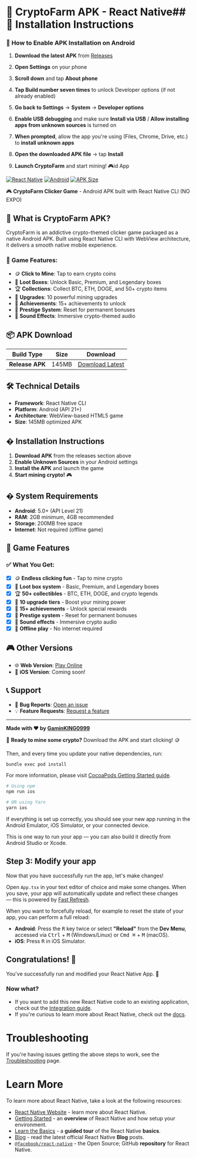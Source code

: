 # 🚀 CryptoFarm APK - React Native## 🎯 **Installation Instructions**

### 📱 **How to Enable APK Installation on Android**

1. **Download the latest APK** from [Releases](https://github.com/GaminKING0999/CryptoFarmApp/releases)

2. **Open Settings** on your phone

3. **Scroll down** and tap **About phone**

4. **Tap Build number seven times** to unlock Developer options (if not already enabled)

5. **Go back to Settings** → **System** → **Developer options**

6. **Enable USB debugging** and make sure **Install via USB** / **Allow installing apps from unknown sources** is turned on

7. **When prompted**, allow the app you're using (Files, Chrome, Drive, etc.) to **install unknown apps**

8. **Open the downloaded APK file** → tap **Install**

9. **Launch CryptoFarm** and start mining! 🎮id App

[![React Native](https://img.shields.io/badge/React%20Native-0.81.4-blue.svg)](https://reactnative.dev/)
[![Android](https://img.shields.io/badge/Platform-Android-green.svg)](https://developer.android.com/)
[![APK Size](https://img.shields.io/badge/Release%20APK-145MB-orange.svg)](https://github.com/GaminKING0999/CryptoFarmApp)

🎮 **CryptoFarm Clicker Game** - Android APK built with React Native CLI (NO EXPO)

## 📱 **What is CryptoFarm APK?**

CryptoFarm is an addictive crypto-themed clicker game packaged as a native Android APK. Built using React Native CLI with WebView architecture, it delivers a smooth native mobile experience.

### 🎯 **Game Features:**
- 🪙 **Click to Mine**: Tap to earn crypto coins
- 🎁 **Loot Boxes**: Unlock Basic, Premium, and Legendary boxes
- 🏆 **Collections**: Collect BTC, ETH, DOGE, and 50+ crypto items
- 🔧 **Upgrades**: 10 powerful mining upgrades
- 🏅 **Achievements**: 15+ achievements to unlock
- 💎 **Prestige System**: Reset for permanent bonuses
- 🎵 **Sound Effects**: Immersive crypto-themed audio

## 📦 **APK Download**

| Build Type | Size | Download |
|------------|------|----------|
| **Release APK** | 145MB | [Download Latest](https://github.com/GaminKING0999/CryptoFarmApp/releases) |

## 🛠️ **Technical Details**

- **Framework**: React Native CLI
- **Platform**: Android (API 21+)
- **Architecture**: WebView-based HTML5 game
- **Size**: 145MB optimized APK

## � **Installation Instructions**

1. **Download APK** from the releases section above
2. **Enable Unknown Sources** in your Android settings
3. **Install the APK** and launch the game
4. **Start mining crypto!** 🎮

## � **System Requirements**

- **Android**: 5.0+ (API Level 21)
- **RAM**: 2GB minimum, 4GB recommended
- **Storage**: 200MB free space
- **Internet**: Not required (offline game)

## 🚀 **Game Features**

### ✅ **What You Get:**
- [x] 🪙 **Endless clicking fun** - Tap to mine crypto
- [x] 🎁 **Loot box system** - Basic, Premium, and Legendary boxes
- [x] 🏆 **50+ collectibles** - BTC, ETH, DOGE, and crypto legends
- [x] 🔧 **10 upgrade tiers** - Boost your mining power
- [x] 🏅 **15+ achievements** - Unlock special rewards
- [x] 💎 **Prestige system** - Reset for permanent bonuses
- [x] 🎵 **Sound effects** - Immersive crypto audio
- [x] 📱 **Offline play** - No internet required

## 🎮 **Other Versions**

- 🌐 **Web Version**: [Play Online](https://cryptofarmclicker.netlify.app/)
- 📱 **iOS Version**: Coming soon!

## 📞 **Support**

- 🐛 **Bug Reports**: [Open an issue](https://github.com/GaminKING0999/CryptoFarmApp/issues)
- 💡 **Feature Requests**: [Request a feature](https://github.com/GaminKING0999/CryptoFarmApp/issues)

---

**Made with ❤️ by [GaminKING0999](https://github.com/GaminKING0999)**

🚀 **Ready to mine some crypto?** Download the APK and start clicking! 🪙

Then, and every time you update your native dependencies, run:

```sh
bundle exec pod install
```

For more information, please visit [CocoaPods Getting Started guide](https://guides.cocoapods.org/using/getting-started.html).

```sh
# Using npm
npm run ios

# OR using Yarn
yarn ios
```

If everything is set up correctly, you should see your new app running in the Android Emulator, iOS Simulator, or your connected device.

This is one way to run your app — you can also build it directly from Android Studio or Xcode.

## Step 3: Modify your app

Now that you have successfully run the app, let's make changes!

Open `App.tsx` in your text editor of choice and make some changes. When you save, your app will automatically update and reflect these changes — this is powered by [Fast Refresh](https://reactnative.dev/docs/fast-refresh).

When you want to forcefully reload, for example to reset the state of your app, you can perform a full reload:

- **Android**: Press the <kbd>R</kbd> key twice or select **"Reload"** from the **Dev Menu**, accessed via <kbd>Ctrl</kbd> + <kbd>M</kbd> (Windows/Linux) or <kbd>Cmd ⌘</kbd> + <kbd>M</kbd> (macOS).
- **iOS**: Press <kbd>R</kbd> in iOS Simulator.

## Congratulations! :tada:

You've successfully run and modified your React Native App. :partying_face:

### Now what?

- If you want to add this new React Native code to an existing application, check out the [Integration guide](https://reactnative.dev/docs/integration-with-existing-apps).
- If you're curious to learn more about React Native, check out the [docs](https://reactnative.dev/docs/getting-started).

# Troubleshooting

If you're having issues getting the above steps to work, see the [Troubleshooting](https://reactnative.dev/docs/troubleshooting) page.

# Learn More

To learn more about React Native, take a look at the following resources:

- [React Native Website](https://reactnative.dev) - learn more about React Native.
- [Getting Started](https://reactnative.dev/docs/environment-setup) - an **overview** of React Native and how setup your environment.
- [Learn the Basics](https://reactnative.dev/docs/getting-started) - a **guided tour** of the React Native **basics**.
- [Blog](https://reactnative.dev/blog) - read the latest official React Native **Blog** posts.
- [`@facebook/react-native`](https://github.com/facebook/react-native) - the Open Source; GitHub **repository** for React Native.
